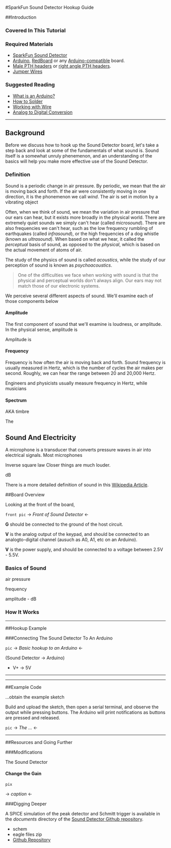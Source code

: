 #SparkFun Sound Detector Hookup Guide

##Introduction

### Covered In This Tutorial

### Required Materials

* [SparkFun Sound Detector](https://www.sparkfun.com/products/...) 
* [Arduino](https://www.sparkfun.com/products/11021), [RedBoard](https://www.sparkfun.com/products/11575) or any [Arduino-compatible](https://www.sparkfun.com/categories/242) board. 
* [Male PTH headers](https://www.sparkfun.com/products/116) or [right angle PTH headers](https://www.sparkfun.com/products/553).
* [Jumper Wires](https://www.sparkfun.com/products/9385)

### Suggested Reading

* [What is an Arduino?](tutorials/50)
* [How to Solder](tutorials/5)
* [Working with Wire](tutorials/41)
* [Analog to Digital Conversion](tutorials/35)

---

## Background

Before we discuss how to hook up the Sound Detector board, let's take a step back and look at some of the fundamentals of what sound is.  Sound itself is a somewhat unruly phenemenon, and an understanding of the basics will help you make more effective use of the Sound Detector.

### Definition

Sound is a periodic change in air pressure.  By periodic, we mean that the air is moving back and forth.  If the air were consistently moving in one direction, it is the phonemenon we call *wind*.  The air is set in motion by a vibrating object

Often, when we think of sound, we mean the variation in air pressure that our ears can hear, but it exists more broadly in the physical world.  There are extremely quiet sounds we simply can't hear (called *microsound*).  There are also frequencies we can't hear, such as the low frequency rumbling of earthquakes (called *infrasound*), or the high frequencies of a dog whistle (known as *ultrasound*).  When based on what we hear, it called the *perceptual* basis of sound, as opposed to the *physical*, which is based on the actual movement of atoms of air.  

The study of the physics of sound is called *acoustics*, while the study of our perception of sound is known as *psychoacoustics*. 

> One of the difficulties we face when working with sound is that the physical and perceptual worlds don't always align.  Our ears may not match those of our electronic systems.

We perceive several different aspects of sound.  We'll examine each of those components below

#### Amplitude

The first component of sound that we'll examine is loudness, or  amplitude.  In the physical sense, amplitude is 

Amplitude is 

#### Frequency

Frequency is how often the air is moving back and forth.  Sound frequency is usually measured in Hertz, which is the number of cycles the air makes per second.  Roughly, we can hear the range between 20 and 20,000 Hertz. 

Engineers and physicists usually measure frequency in Hertz, while musicians 

#### Spectrum

AKA timbre

The

## Sound And Electricity


A microphone is a transducer that converts pressure waves in air into electrical signals.  Most microphones 




Inverse square law
Closer things are much louder.

dB

There is a more detailed definition of sound in this [Wikipedia Article](http://en.wikipedia.org/wiki/Sound).

##Board Overview

Looking at the front of the board,

`front pic`
-> *Front of Sound Detector* <-

**G** should be connected to the ground of the host circuit.

**V** is the analog output of the keypad, and should be connected to an analogto-digital channel (ausuch as A0, A1, etc on an Arduino).

**V** is the power supply, and should be connected to a voltage between 2.5V - 5.5V.

### Basics of Sound

air pressure

frequency

amplitude - dB


### How It Works

---

##Hookup Example

###Connecting The Sound Detector To An Arduino

`pic`
-> *Basic hookup to an Arduino* <-

(Sound Detector → Arduino)

* V+ → 5V

---

---
##Example Code

...obtain the example sketch

Build and upload the sketch, then open a serial terminal, and observe the output while pressing buttons.  The Arduino will print notifications as buttons are pressed and released. 

`pic`
-> *The ...* <-

---

##Resources and Going Further
 

###Modifications

The Sound Detector 

#### Change the Gain

`pix`

-> *caption* <-

###Digging Deeper

A SPICE simulation of the peak detector and Schmitt trigger is available in the *documents* directory of the [Sound Detector Github repository](https://github.com/sparkfun/Sound_Detector).

* schem
* eagle files zip
* [Github Repository](https://github.com/sparkfun/Sound_Detector)